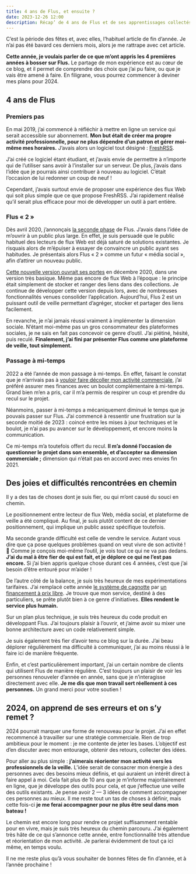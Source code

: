 ```yaml
---
title: 4 ans de Flus, et ensuite ?
date: 2023-12-26 12:00
description: Récap’ de 4 ans de Flus et de ses apprentissages collectés en cours de route.
---
```


C’est la période des fêtes et, avec elles, l’habituel article de fin d’année.
Je n’ai pas été bavard ces derniers mois, alors je me rattrape avec cet article.

**Cette année, je voulais parler de ce que m’ont appris les 4 premières années à bosser sur Flus.**
Le partage de mon expérience est au cœur de ce blog, et il permet de comprendre des choix que j’ai pu faire, ou que je vais être amené à faire.
En filigrane, vous pourrez commencer à deviner mes plans pour 2024.

## 4 ans de Flus

### Premiers pas

En mai 2019, j’ai commencé à réfléchir à mettre en ligne un service qui serait accessible sur abonnement.
**Mon but était de créer ma propre activité professionnelle, pour ne plus dépendre d’un patron et gérer moi-même mes horaires.**
J’avais alors un logiciel tout désigné : [FreshRSS](https://freshrss.org).

J’ai créé ce logiciel étant étudiant, et j’avais envie de permettre à n’importe qui de l’utiliser sans avoir à l’installer sur un serveur.
De plus, j’avais dans l’idée que je pourrais ainsi contribuer à nouveau au logiciel.
C’était l’occasion de lui redonner un coup de neuf !

Cependant, j’avais surtout envie de proposer une expérience des flux Web qui soit plus simple que ce que propose FreshRSS.
J’ai rapidement réalisé qu’il serait plus efficace pour moi de développer un outil à part entière.

### Flus « 2 »

Dès avril 2020, j’annonçais [la seconde phase](flus-media-social-citoyen.html) de Flus.
J’avais dans l’idée de m’ouvrir à un public plus large.
En effet, je suis persuadé que le public habituel des lecteurs de flux Web est déjà saturé de solutions existantes.
Je risquais alors de m’épuiser à essayer de convaincre un public ayant ses habitudes.
Je présentais alors Flus « 2 » comme un futur « média social », afin d’attirer un nouveau public.

[Cette nouvelle version ouvrait ses portes](flus-beta.html) en décembre 2020, dans une version très basique.
Même pas encore de flux Web à l’époque : le principe était simplement de stocker et ranger des liens dans des collections.
Je continue de développer cette version depuis lors, avec de nombreuses fonctionnalités venues consolider l’application.
Aujourd’hui, Flus 2 est un puissant outil de veille permettant d’agréger, stocker et partager des liens facilement.

En revanche, je n’ai jamais réussi vraiment à implémenter la dimension sociale.
N’étant moi-même pas un gros consommateur des plateformes sociales, je ne sais en fait pas concevoir ce genre d’outil.
J’ai piétiné, hésité, puis reculé.
**Finalement, j’ai fini par présenter Flus comme une plateforme de veille, tout simplement.**

### Passage à mi-temps

2022 a été l’année de mon passage à mi-temps.
En effet, faisant le constat que je n’arrivais pas à [_vouloir_ faire décoller mon activité commerciale](bilan-2021.html), j’ai préféré assurer mes finances avec un boulot complémentaire à mi-temps.
Grand bien m’en a pris, car il m’a permis de respirer un coup et prendre du recul sur le projet.

Néanmoins, passer à mi-temps a mécaniquement diminué le temps que je pouvais passer sur Flus.
J’ai commencé à ressentir une frustration sur la seconde moitié de 2023 : coincé entre les mises à jour techniques et le boulot, je n’ai pas pu avancer sur le développement, et encore moins la communication.

Ce mi-temps m’a toutefois offert du recul.
**Il m’a donné l’occasion de questionner le projet dans son ensemble, et d’accepter sa dimension commerciale ;** dimension qui n’était pas en accord avec mes envies fin 2021.

## Des joies et difficultés rencontrées en chemin

Il y a des tas de choses dont je suis fier, ou qui m’ont causé du souci en chemin.

Le positionnement entre lecteur de flux Web, média social, et plateforme de veille a été compliqué.
Au final, je suis plutôt content de ce dernier positionnement, qui implique un public assez spécifique toutefois.

Ma seconde grande difficulté est celle de vendre le service.
Autant vous dire que ça pose quelques problèmes quand on veut vivre de son activité ! 🙂
Comme je conçois moi-même l’outil, je vois tout ce qui ne va pas dedans.
**J’ai du mal à être fier de qui est fait, et je déplore ce qui ne l’est pas encore.**
Si j’ai bien appris quelque chose durant ces 4 années, c’est que j’ai besoin d’être entouré pour m’aider !

De l’autre côté de la balance, je suis très heureux de mes expérimentations tarifaires.
J’ai remplacé cette année [le système de cagnotte](https://flus.fr/cagnotte) par [un financement à prix libre](flus-passe-au-prix-libre.html).
Je trouve que mon service, destiné à des particuliers, se prête plutôt bien à ce genre d’initiatives.
**Elles rendent le service plus humain.**

Sur un plan plus technique, je suis très heureux du code produit en développant Flus.
J’ai toujours plaisir à l’ouvrir, et j’aime avoir su mixer une bonne architecture avec un code relativement simple.

Je suis également très fier d’avoir tenu ce blog sur la durée.
J’ai beau déplorer régulièrement ma difficulté à communiquer, j’ai au moins réussi à le faire ici de manière fréquente.

Enfin, et c’est particulièrement important, j’ai un certain nombre de clients qui utilisent Flus de manière régulière.
C’est toujours un plaisir de voir les personnes renouveler d’année en année, sans que je n’interagisse directement avec elle.
**Je me dis que mon travail sert réellement à ces personnes.**
Un grand merci pour votre soutien !

## 2024, on apprend de ses erreurs et on s’y remet ?

2024 pourrait marquer une forme de renouveau pour le projet.
J’ai en effet recommencé à travailler sur une stratégie commerciale.
Rien de trop ambitieux pour le moment : je me contente de jeter les bases.
L’objectif est d’en discuter avec mon entourage, obtenir des retours, collecter des idées.

Pour aller au plus simple : **j’aimerais réorienter mon activité vers les professionnels de la veille.**
L’idée serait de consacrer mon énergie à des personnes avec des besoins mieux définis, et qui auraient un intérêt direct à faire appel à moi.
Cela fait plus de 10 ans que je m’informe majoritairement en ligne, que je développe des outils pour cela, et que j’effectue une veille des outils existants.
Je pense avoir 2 — 3 idées de comment accompagner ces personnes au mieux.
Il me reste tout un tas de choses à définir, mais cette fois-ci **je me ferai accompagner pour ne plus être seul dans mon bateau !**

Le chemin est encore long pour rendre ce projet suffisamment rentable pour en vivre, mais je suis très heureux du chemin parcouru.
J’ai également très hâte de ce qui s’annonce cette année, entre fonctionnalité très attendue et réorientation de mon activité.
Je parlerai évidemment de tout ça ici même, en temps voulu.

Il ne me reste plus qu’à vous souhaiter de bonnes fêtes de fin d’année, et à l’année prochaine !
